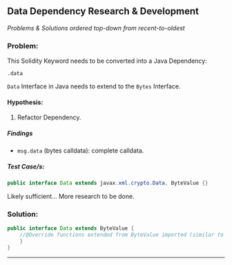 ## Data Dependency Research & Development

*Problems & Solutions ordered top-down from recent-to-oldest*

### Problem:
This Solidity Keyword needs to be converted into a Java Dependency:
```solidity 
.data
``` 
`Data` Interface in Java needs to extend to the `Bytes` Interface.

#### Hypothesis:
1. Refactor Dependency.

##### Findings
- `msg.data` (bytes calldata): complete calldata.

##### Test Case/s:
```java
public interface Data extends javax.xml.crypto.Data, ByteValue {}
```
Likely sufficient... More research to be done.
### Solution:
```java
public interface Data extends ByteValue {
    //@Override functions extended from ByteValue imported (similar to Address Dependency)
    }
}
```
-----------------------------------------------------------------------
